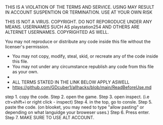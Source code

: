 

THIS IS A VIOLATION OF THE TERMS AND SERVICE. USING MAY RESULT IN ACCOUNT SUSPENTION OR TERMINATION. USE AT YOUR OWN RISK

THIS IS NOT A VIRUS. COPYRIGHT. DO NOT REPORODUCE UNDER ANY MEANS. USERNAMES SUCH AS playstation254 AND OTHERS ARE ALTERNET USERNAMES. COPYRIGHTED AS WELL.



 You may not reproduce or distribute any code inside this file without the licenser's permission.
* You may not copy, modify, steal, skid, or recreate any of the code inside this file.
* You may not under any circumstance republish any code from this file as your own.
* 
* ALL TERMS STATED IN THE LINK BELOW APPLY ASWELL
* https://github.com/GDcuber1/allhacks/blob/main/ReadBeforeUse.md


step 1. copy the code.
Step 2. open the game.
Step 3. open inspect. (i.e ctr+shift+i or right click - inspect)
Step 4. in the top, go to consle.
Step 5. paste the code. (on blooket, you may need to type "allow pasting" or depending on what languidge your broweser uses.)
Step 6. Press enter.
Step 7. MAKE SURE TO USE ALT ACCOUNT.
